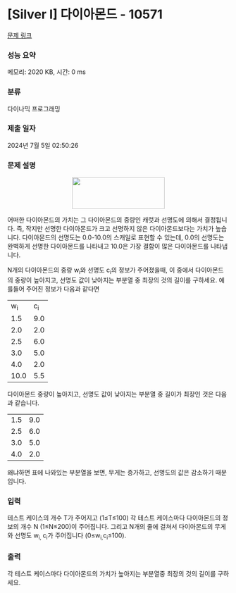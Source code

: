 # [Silver I] 다이아몬드 - 10571 

[문제 링크](https://www.acmicpc.net/problem/10571) 

### 성능 요약

메모리: 2020 KB, 시간: 0 ms

### 분류

다이나믹 프로그래밍

### 제출 일자

2024년 7월 5일 02:50:26

### 문제 설명

<p style="text-align:center"><img alt="" src="https://www.acmicpc.net/upload/images2/diamond.png" style="height:72px; width:210px"></p>

<p>어떠한 다이아몬드의 가치는 그 다이아몬드의 중량인 캐럿과 선명도에 의해서 결정됩니다. 즉, 작지만 선명한 다이아몬드가 크고 선명하지 않은 다이아몬드보다는 가치가 높습니다. 다이아몬드의 선명도는 0.0-10.0의 스캐일로 표현할 수 있는데, 0.0의 선명도는 완벽하게 선명한 다이아몬드를 나타내고 10.0은 가장 결함이 많은 다이아몬드를 나타냅니다.</p>

<p>N개의 다이아몬드의 중량 w<sub>i</sub>와 선명도 c<sub>i</sub>의 정보가 주어졌을때, 이 중에서 다이아몬드의 중량이 높아지고, 선명도 값이 낮아지는 부분열 중 최장의 것의 길이를 구하세요. 예를들어 주어진 정보가 다음과 같다면</p>

<table class="table table-bordered" style="width: 30%;">
	<tbody>
		<tr>
			<td>w<sub>i</sub></td>
			<td>c<sub>i</sub></td>
		</tr>
		<tr>
			<td>1.5</td>
			<td>9.0</td>
		</tr>
		<tr>
			<td>2.0</td>
			<td>2.0</td>
		</tr>
		<tr>
			<td>2.5</td>
			<td>6.0</td>
		</tr>
		<tr>
			<td>3.0</td>
			<td>5.0</td>
		</tr>
		<tr>
			<td>4.0</td>
			<td>2.0</td>
		</tr>
		<tr>
			<td>10.0</td>
			<td>5.5</td>
		</tr>
	</tbody>
</table>

<p>다이아몬드 중량이 높아지고, 선명도 값이 낮아지는 부분열 중 길이가 최장인 것은 다음과 같습니다.</p>

<table class="table table-bordered" style="width: 30%;">
	<tbody>
		<tr>
			<td>1.5</td>
			<td>9.0</td>
		</tr>
		<tr>
			<td>2.5</td>
			<td>6.0</td>
		</tr>
		<tr>
			<td>3.0</td>
			<td>5.0</td>
		</tr>
		<tr>
			<td>4.0</td>
			<td>2.0</td>
		</tr>
	</tbody>
</table>

<p>왜냐하면 표에 나와있는 부분열을 보면, 무게는 증가하고, 선명도의 값은 감소하기 때문입니다.</p>

### 입력 

 <p>테스트 케이스의 개수 T가 주어지고 (1≤T≤100) 각 테스트 케이스마다 다이아몬드의 정보의 개수 N (1≤N≤200)이 주어집니다. 그리고 N개의 줄에 걸쳐서 다이아몬드의 무게와 선명도 w<sub>i, </sub>c<sub>i</sub>가 주어집니다 (0≤w<sub>i,</sub>c<sub>i</sub>≤100).</p>

### 출력 

 <p>각 테스트 케이스마다 다이아몬드의 가치가 높아지는 부분열중 최장의 것의 길이를 구하세요.</p>

